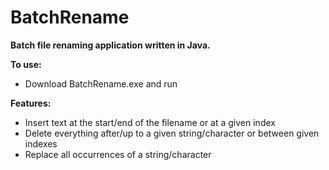 <h1>BatchRename</h1>

**Batch file renaming application written in Java.**

**To use:**
- Download BatchRename.exe and run

**Features:**
- Insert text at the start/end of the filename or at a given index
- Delete everything after/up to a given string/character or between given indexes
- Replace all occurrences of a string/character
